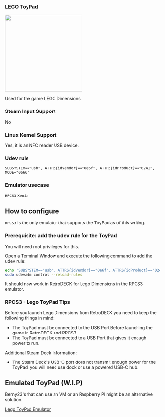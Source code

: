 ### LEGO ToyPad

<img src="../../../wiki_images/controllers/lego-toypad.png" width="250">

Used for the game LEGO Dimensions

### Steam Input Support
No

### Linux Kernel Support
Yes, it is an NFC reader USB device.

### Udev rule

`SUBSYSTEM=="usb", ATTRS{idVendor}=="0e6f", ATTRS{idProduct}=="0241", MODE="0666"`

### Emulator usecase
`RPCS3` `Xenia`

## How to configure

`RPCS3` is the only emulator that supports the ToyPad as of this writing.

### Prerequisite: add the udev rule for the ToyPad

You will need root privileges for this.

Open a Terminal Window and execute  the following command to add the udev rule:

```bash
echo 'SUBSYSTEM=="usb", ATTRS{idVendor}=="0e6f", ATTRS{idProduct}=="0241", MODE="0666"' | sudo tee -a /etc/udev/rules.d/71-toypad.rules > /dev/null
sudo udevadm control --reload-rules
```

It should now work in RetroDECK for Lego Dimensions in the RPCS3 emulator.

### RPCS3 - Lego ToyPad Tips

Before you launch Lego Dimensions from RetroDECK you need to keep the following things in mind:

- The ToyPad must be connected to the USB Port Before launching the game in RetroDECK and RPCS3
- The ToyPad must be connected to a USB Port that gives it enough power to run.

Additional Steam Deck information:

- The Steam Deck's USB-C port does not transmit enough power for the ToyPad, you will need use dock or use a powered USB-C hub.

## Emulated ToyPad (W.I.P)

Berny23's that can use an VM or an Raspberry PI might be an alternative solution.

[Lego ToyPad Emulator](https://github.com/Berny23/LD-ToyPad-Emulator)
